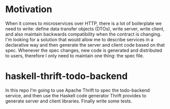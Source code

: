 # Motivation

When it comes to microservices over HTTP, there is a lot of boilerplate we need to write:
define data transfer objects (DTOs), write server, write client, and also maintain
backwards compatibility when the contract is changing. I'm looking for a solution that
would allow me to describe services in a declarative way and then generate the server
and client code based on that spec. Whenever the spec changes, new code is generated and
distributed to users, therefore I only need to maintain one thing: the spec file.

# haskell-thrift-todo-backend

In this repo I'm going to use Apache Thrift to spec the todo-backend service, and then
use the Haskell code generator Thrift provides to generate server and client libraries.
Finally write some tests.
